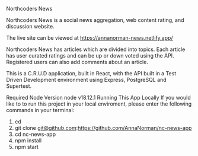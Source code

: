 Northcoders News

Northcoders News is a social news aggregation, web content rating, and discussion website.

The live site can be viewed at https://annanorman-news.netlify.app/


Northcoders News has articles which are divided into topics. Each article has user curated ratings and can be up or down voted using the API. Registered users can also add comments about an article.

This is a C.R.U.D application, built in React, with the API built in a Test Driven Development environment using Express, PostgreSQL and Supertest.

Required Node Version
node v18.12.1
Running This App Locally
If you would like to to run this project in your local enviroment, please enter the following commands in your terminal:

1. cd <your chosen folder>
2. git clone git@github.com:https://github.com/AnnaNorman/nc-news-app
3. cd nc-news-app
4. npm install
5. npm start
